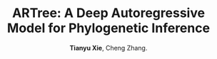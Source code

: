 ---
title: "ARTree: A Deep Autoregressive Model for Phylogenetic Inference"
collection: publications
permalink: /publication/2023_NIPS_ARTree
author: <strong>Tianyu Xie</strong>, Cheng Zhang. 
conf: 'Advances in Neural Information Processing Systems (NeurIPS, <strong>spotlight</strong>)'
year: 2023
paperurl: https://arxiv.org/abs/2310.09553
codeurl: https://github.com/tyuxie/ARTree
additional: true
---